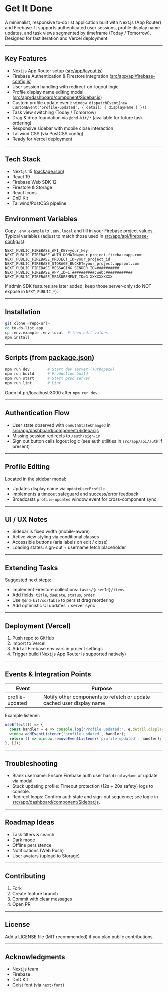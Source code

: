 # Get It Done

A minimalist, responsive to‑do list application built with Next.js (App Router) and Firebase. It supports authenticated user sessions, profile display name updates, and task views segmented by timeframe (Today / Tomorrow). Designed for fast iteration and Vercel deployment.

---

## Key Features

- Next.js App Router setup ([src/app/layout.js](src/app/layout.js))
- Firebase Authentication & Firestore integration ([src/app/api/firebase-config.js](src/app/api/firebase-config.js))
- User session handling with redirect-on-logout logic
- Profile display name editing modal ([src/app/dashboard/component/Sidebar.js](src/app/dashboard/component/Sidebar.js))
- Custom profile update event: `window.dispatchEvent(new CustomEvent('profile-updated', { detail: { displayName } }))`
- Task view switching (Today / Tomorrow)
- Drag & drop foundation via `@dnd-kit/*` (available for future task ordering)
- Responsive sidebar with mobile close interaction
- Tailwind CSS (via PostCSS config)
- Ready for Vercel deployment

---

## Tech Stack

- Next.js 15 ([package.json](package.json))
- React 19
- Firebase Web SDK 12
- Firestore & Storage
- React Icons
- DnD Kit
- Tailwind/PostCSS pipeline


## Environment Variables

Copy `.env.example` to `.env.local` and fill in your Firebase project values. Typical variables (adjust to match those used in [src/app/api/firebase-config.js](src/app/api/firebase-config.js)):

```
NEXT_PUBLIC_FIREBASE_API_KEY=your_key
NEXT_PUBLIC_FIREBASE_AUTH_DOMAIN=your_project.firebaseapp.com
NEXT_PUBLIC_FIREBASE_PROJECT_ID=your_project_id
NEXT_PUBLIC_FIREBASE_STORAGE_BUCKET=your_project.appspot.com
NEXT_PUBLIC_FIREBASE_MESSAGING_SENDER_ID=##########
NEXT_PUBLIC_FIREBASE_APP_ID=1:##########:web:############
NEXT_PUBLIC_FIREBASE_MEASUREMENT_ID=G-XXXXXXXXXX
```

If admin SDK features are later added, keep those server-only (do NOT expose in `NEXT_PUBLIC_*`).

---

## Installation

```bash
git clone <repo-url>
cd to-do-list_app
cp .env.example .env.local  # then edit values
npm install
```

---

## Scripts (from [package.json](package.json))

```bash
npm run dev        # Start dev server (Turbopack)
npm run build      # Production build
npm run start      # Start prod server
npm run lint       # Lint
```

Open http://localhost:3000 after `npm run dev`.

---

## Authentication Flow

- User state observed with `onAuthStateChanged` in [src/app/dashboard/component/Sidebar.js](src/app/dashboard/component/Sidebar.js)
- Missing session redirects to `/auth/sign-in`
- Sign out button calls logout logic (see auth utilities in `src/app/api/auth` if present)

---

## Profile Editing

Located in the sidebar modal:
- Updates display name via `updateUserProfile`
- Implements a timeout safeguard and success/error feedback
- Broadcasts `profile-updated` window event for cross-component sync

---

## UI / UX Notes

- Sidebar is fixed width (mobile-aware)
- Active view styling via conditional classes
- Accessible buttons (aria labels on edit / close)
- Loading states: sign-out + username fetch placeholder

---

## Extending Tasks

Suggested next steps:
- Implement Firestore collections: `tasks/{userId}/items`
- Add fields: `title`, `dueDate`, `status`, `order`
- Use `@dnd-kit/sortable` to persist drag reordering
- Add optimistic UI updates + server sync

---

## Deployment (Vercel)

1. Push repo to GitHub
2. Import to Vercel
3. Add all Firebase env vars in project settings
4. Trigger build (Next.js App Router is supported natively)

---

## Events & Integration Points

| Event | Purpose |
|-------|---------|
| profile-updated | Notify other components to refetch or update cached user display name |

Example listener:

```js
useEffect(() => {
  const handler = e => console.log('Profile updated:', e.detail.displayName);
  window.addEventListener('profile-updated', handler);
  return () => window.removeEventListener('profile-updated', handler);
}, []);
```

---

## Troubleshooting

- Blank username: Ensure Firebase auth user has `displayName` or update via modal.
- Stuck updating profile: Timeout protection (12s + 20s safety) logs to console.
- Redirect loops: Confirm auth state and sign-out sequence; see logic in [src/app/dashboard/component/Sidebar.js](src/app/dashboard/component/Sidebar.js).

---

## Roadmap Ideas

- Task filters & search
- Dark mode
- Offline persistence
- Notifications (Web Push)
- User avatars (upload to Storage)

---

## Contributing

1. Fork
2. Create feature branch
3. Commit with clear messages
4. Open PR

---

## License

Add a LICENSE file (MIT recommended) if you plan public contributions.

---

## Acknowledgments

- Next.js team
- Firebase
- DnD Kit
- Geist font (via `next/font`)
